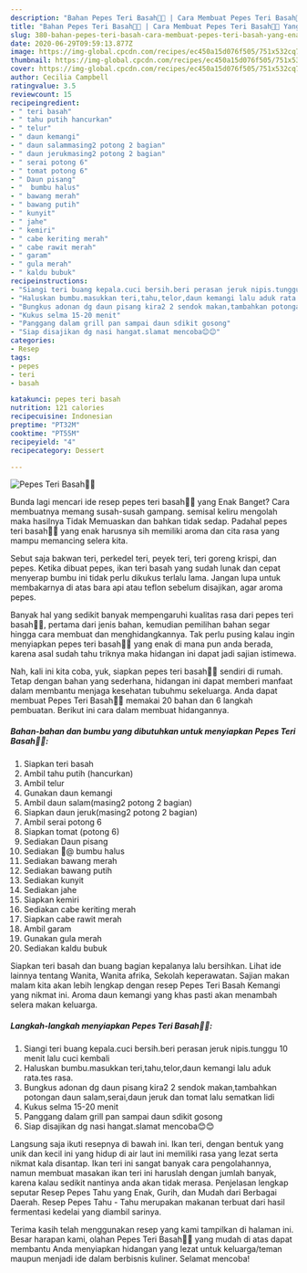 ```yaml
---
description: "Bahan Pepes Teri Basah🐡🍛 | Cara Membuat Pepes Teri Basah🐡🍛 Yang Enak Banget"
title: "Bahan Pepes Teri Basah🐡🍛 | Cara Membuat Pepes Teri Basah🐡🍛 Yang Enak Banget"
slug: 380-bahan-pepes-teri-basah-cara-membuat-pepes-teri-basah-yang-enak-banget
date: 2020-06-29T09:59:13.877Z
image: https://img-global.cpcdn.com/recipes/ec450a15d076f505/751x532cq70/pepes-teri-basah🐡🍛-foto-resep-utama.jpg
thumbnail: https://img-global.cpcdn.com/recipes/ec450a15d076f505/751x532cq70/pepes-teri-basah🐡🍛-foto-resep-utama.jpg
cover: https://img-global.cpcdn.com/recipes/ec450a15d076f505/751x532cq70/pepes-teri-basah🐡🍛-foto-resep-utama.jpg
author: Cecilia Campbell
ratingvalue: 3.5
reviewcount: 15
recipeingredient:
- " teri basah"
- " tahu putih hancurkan"
- " telur"
- " daun kemangi"
- " daun salammasing2 potong 2 bagian"
- " daun jerukmasing2 potong 2 bagian"
- " serai potong 6"
- " tomat potong 6"
- " Daun pisang"
- "  bumbu halus"
- " bawang merah"
- " bawang putih"
- " kunyit"
- " jahe"
- " kemiri"
- " cabe keriting merah"
- " cabe rawit merah"
- " garam"
- " gula merah"
- " kaldu bubuk"
recipeinstructions:
- "Siangi teri buang kepala.cuci bersih.beri perasan jeruk nipis.tunggu 10 menit lalu cuci kembali"
- "Haluskan bumbu.masukkan teri,tahu,telor,daun kemangi lalu aduk rata.tes rasa."
- "Bungkus adonan dg daun pisang kira2 2 sendok makan,tambahkan potongan daun salam,serai,daun jeruk dan tomat lalu sematkan lidi"
- "Kukus selma 15-20 menit"
- "Panggang dalam grill pan sampai daun sdikit gosong"
- "Siap disajikan dg nasi hangat.slamat mencoba😊😊"
categories:
- Resep
tags:
- pepes
- teri
- basah

katakunci: pepes teri basah 
nutrition: 121 calories
recipecuisine: Indonesian
preptime: "PT32M"
cooktime: "PT55M"
recipeyield: "4"
recipecategory: Dessert

---
```



![Pepes Teri Basah🐡🍛](https://img-global.cpcdn.com/recipes/ec450a15d076f505/751x532cq70/pepes-teri-basah🐡🍛-foto-resep-utama.jpg)

Bunda lagi mencari ide resep pepes teri basah🐡🍛 yang Enak Banget? Cara membuatnya memang susah-susah gampang. semisal keliru mengolah maka hasilnya Tidak Memuaskan dan bahkan tidak sedap. Padahal pepes teri basah🐡🍛 yang enak harusnya sih memiliki aroma dan cita rasa yang mampu memancing selera kita.

Sebut saja bakwan teri, perkedel teri, peyek teri, teri goreng krispi, dan pepes. Ketika dibuat pepes, ikan teri basah yang sudah lunak dan cepat menyerap bumbu ini tidak perlu dikukus terlalu lama. Jangan lupa untuk membakarnya di atas bara api atau teflon sebelum disajikan, agar aroma pepes.

Banyak hal yang sedikit banyak mempengaruhi kualitas rasa dari pepes teri basah🐡🍛, pertama dari jenis bahan, kemudian pemilihan bahan segar hingga cara membuat dan menghidangkannya. Tak perlu pusing kalau ingin menyiapkan pepes teri basah🐡🍛 yang enak di mana pun anda berada, karena asal sudah tahu triknya maka hidangan ini dapat jadi sajian istimewa.


Nah, kali ini kita coba, yuk, siapkan pepes teri basah🐡🍛 sendiri di rumah. Tetap dengan bahan yang sederhana, hidangan ini dapat memberi manfaat dalam membantu menjaga kesehatan tubuhmu sekeluarga. Anda dapat membuat Pepes Teri Basah🐡🍛 memakai 20 bahan dan 6 langkah pembuatan. Berikut ini cara dalam membuat hidangannya.

<!--inarticleads1-->

##### Bahan-bahan dan bumbu yang dibutuhkan untuk menyiapkan Pepes Teri Basah🐡🍛:

1. Siapkan  teri basah
1. Ambil  tahu putih (hancurkan)
1. Ambil  telur
1. Gunakan  daun kemangi
1. Ambil  daun salam(masing2 potong 2 bagian)
1. Siapkan  daun jeruk(masing2 potong 2 bagian)
1. Ambil  serai potong 6
1. Siapkan  tomat (potong 6)
1. Sediakan  Daun pisang
1. Sediakan  🎯@ bumbu halus
1. Sediakan  bawang merah
1. Sediakan  bawang putih
1. Sediakan  kunyit
1. Sediakan  jahe
1. Siapkan  kemiri
1. Sediakan  cabe keriting merah
1. Siapkan  cabe rawit merah
1. Ambil  garam
1. Gunakan  gula merah
1. Sediakan  kaldu bubuk


Siapkan teri basah dan buang bagian kepalanya lalu bersihkan. Lihat ide lainnya tentang Wanita, Wanita afrika, Sekolah keperawatan. Sajian makan malam kita akan lebih lengkap dengan resep Pepes Teri Basah Kemangi yang nikmat ini. Aroma daun kemangi yang khas pasti akan menambah selera makan keluarga. 

<!--inarticleads2-->

##### Langkah-langkah menyiapkan Pepes Teri Basah🐡🍛:

1. Siangi teri buang kepala.cuci bersih.beri perasan jeruk nipis.tunggu 10 menit lalu cuci kembali
1. Haluskan bumbu.masukkan teri,tahu,telor,daun kemangi lalu aduk rata.tes rasa.
1. Bungkus adonan dg daun pisang kira2 2 sendok makan,tambahkan potongan daun salam,serai,daun jeruk dan tomat lalu sematkan lidi
1. Kukus selma 15-20 menit
1. Panggang dalam grill pan sampai daun sdikit gosong
1. Siap disajikan dg nasi hangat.slamat mencoba😊😊


Langsung saja ikuti resepnya di bawah ini. Ikan teri, dengan bentuk yang unik dan kecil ini yang hidup di air laut ini memiliki rasa yang lezat serta nikmat kala disantap. Ikan teri ini sangat banyak cara pengolahannya, namun membuat masakan ikan teri ini haruslah dengan jumlah banyak, karena kalau sedikit nantinya anda akan tidak merasa. Penjelasan lengkap seputar Resep Pepes Tahu yang Enak, Gurih, dan Mudah dari Berbagai Daerah. Resep Pepes Tahu - Tahu merupakan makanan terbuat dari hasil fermentasi kedelai yang diambil sarinya. 

Terima kasih telah menggunakan resep yang kami tampilkan di halaman ini. Besar harapan kami, olahan Pepes Teri Basah🐡🍛 yang mudah di atas dapat membantu Anda menyiapkan hidangan yang lezat untuk keluarga/teman maupun menjadi ide dalam berbisnis kuliner. Selamat mencoba!
